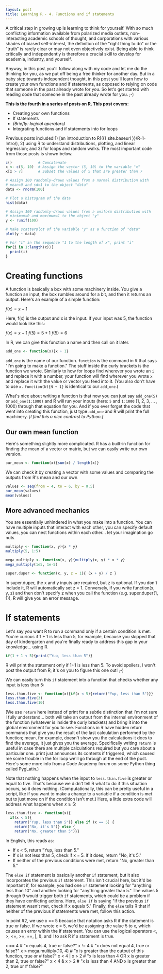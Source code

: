 ```yaml
---
layout: post
title: Learning R - 4. Functions and if statements
---
```

A critical step in growing up is learning to think for yourself. With so much conflicting information available from polarized media outlets, non-interacting academic schools of thought, and corporations with various shades of biased self-interest, the definition of the "right thing to do" or the "truth" is rarely clear or may not even objectively exist. Being able to think critically and independently is therefore a crucial skill to develop for academia, industry, and yourself.

Anyway, in this post you'll follow along with my code and let me do the thinking for you, as we put off being a free thinker for another day. But in a baby step towards independent thought, in this post you'll learn how to create your own functions and if statements, as opposed to relying on code that someone in the past already wrote for you. So let's get started with reading code that someone in the past already wrote for you. ;-)

**This is the fourth in a series of posts on R. This post covers:**
- Creating your own functions
- If statements
- *(Briefly: logical operators)*
- Integrating functions and if statements into for loops

Previous posts included 1) [an introduction to R]({{ site.baseurl }}/R-1-Intro/), 2) using R to understand distributions, plotting, and linear regression; and 3) for loops and random walks. The most important code from those posts is shown below.

```r
c()            # Concatenate
x <- c(5, 10)  # Assign the vector (5, 10) to the variable "x"
x[x > 7]       # Subset the values of x that are greater than 7

# Assign 100 randomly-drawn values from a normal distribution with
# mean=0 and sd=1 to the object "data"
data <- rnorm(100)   

# Plot a histogram of the data
hist(data)           

# Assign 100 randomly-drawn values from a uniform distribution with
# minimum=0 and maximum=1 to the object "y"
y <- runif(100)       

# Make scatterplot of the variable "y" as a function of "data"
plot(y ~ data)       

# For "i" in the sequence "1 to the length of x", print "i"
for(i in 1:length(x)){  
  print(i)                
}
```

# Creating functions
A function is basically a box with some machinery inside. You give a function an input, the box rumbles around for a bit, and then it returns an output. Here's an example of a simple function:

$f(x) = x + 1$

Here, f(x) is the output and x is the input. If your input was 5, the function would look like this:

$f(x) = x + 1$
$f(5) = 5 + 1$
$f(5) = 6$

In R, we can give this function a name and then call on it later.

```r
add_one <- function(x){x + 1}
```

`add_one` is the name of our function. `function` is the command in R that says "I'm going to make a function." The stuff inside the curly brackets is the function we wrote. Similarly to how for loops find wherever you wrote an `i` and replace it with a number, your function will find wherever you wrote `x` and replace it with the value or vector you feed into it. (You also don't have to use `x.` `function(N){N + 1}` is identical to our `add_one`.)

What's nice about writing a function is that now you can just say `add_one(5)` or `add_one(1:1000)` and R will run your inputs (here: `5` and `1:1000` (1, 2, 3, ... , 1000) through that equation for you. And if you ever forget the code that went into creating this function, just type `add_one` and R will print the full machinery. *[I find this a nice contrast to Python.]*

## Our own mean function
Here's something slightly more complicated. R has a built-in function for finding the mean of a vector or matrix, but we can easily write our own version.

```r
our_mean <- function(x){sum(x) / length(x)}
```

We can check it by creating a vector with some values and comparing the outputs from R's mean and our own.

```r
values <- seq(from = 4, to = 6, by = 0.5)
our_mean(values)
mean(values)    
```

## More advanced mechanics
You are essentially unhindered in what you make into a function. You can have multiple inputs that interact with each other, you can specify default values, you can nest functions within each other... let your imagination go nuts.

```r
multiply <- function(x, y){x * y}
multiply(5, 1:5)

mega_multiply <- function(x, y){multiply(x, y) * x * y}
mega_multiply(1e5, 1e-5)

super.duper <- function(x, y, z = 1){ (x + y) / z }  
```

In super.duper, the x and y inputs are required, but z is optional. If you don't include it, R will automatically set z = 1. Conversely, if you write function(x, y, z) and then don't specify z when you call the function (e.g. super.duper(1, 1)), R will give you an error message.

# If statements
Let's say you want R to run a command only if a certain condition is met. You're curious if 1 + 1 is less than 5, for example, because you skipped that day of kindergarten and you're finally ready to address this gap in your knowledge... using R.

```r
if(1 + 1 < 5){print("Yup, less than 5")}
```

R will print the statement only if 1+1 is less than 5. To avoid spoilers, I won't post the output from R; it's on you to figure this one out! ;-)

We can easily turn this `if` statement into a function that checks whether any input is less than 5:

```r
less.than.five <- function(x){if(x < 5){return("Yup, less than 5")}}
less.than.five(3)
less.than.five(10)
```

(We use `return` here instead of print for a subtle distinction that I'm not sure I fully understand... both will take an output from the internal environment of the function (whatever is inside the curly brackets) and bring it into the global environment for you to see. Functions in R have hidden return commands that give you the result of the last calculation performed by the function; mean, for example, doesn't show you the calculations it does to find the average, it just gives you the average. Specifically writing `return` is useful in case there are multiple calculations required but you care about a particular one. print just announces its contents if triggered, which caused me some trouble in the for loop we'll go through at the end of the post. Here's some more info from a Code Academy forum on some Python thing called PygLatin.)

Note that nothing happens when the input to `less.than.five` is greater or equal to five. That's because we didn't tell R what to do if this situation occurs, so it does nothing. (Computationally, this can be pretty useful in a script, like if you want to make a change to a variable if a condition is met but to just move on if the condition isn't met.) Here, a little extra code will address what happens when $x \geq 5$:

```r
less.than.five <- function(x){
  if(x < 5){
    return("Yup, less than 5")} else if (x == 5) {
    return("No, it's 5")} else {
    return("No, greater than 5")}}  
```

In English, this reads as:
 - If x < 5, return "Yup, less than 5."
 - If x is not less than 5, check if x = 5. If it does, return "No, it's 5."
 - If neither of the previous conditions were met, return "No, greater than 5."

The `else if` statement is basically another `if` statement, but it also incorporates the previous `if` statement. This isn't crucial here, but it'd be important if, for example, you had one `if` statement looking for "anything less than 10" and another looking for "anything greater than 5." The values 5 through 9 would trigger both `if` statements, which could be a problem if they have conflicting actions. Here, `else if` is saying "if the previous `if` statement wasn't met, check if x equals 5." Finally, the `else` tells R that if neither of the previous if statements were met, follow this action.

In point #2, we use x == 5  because that notation asks R if the statement is true or false. If we wrote x = 5, we'd be assigning the value 5 to x, which causes an error within the if statement. You can use the logical operators <, >, <=, >=, ==, |, &, and ! to ask R if a statement is true.

x == 4                                       # "x equals 4, true or false?"
     x != 4                                        # "x does not equal 4, true or false?"
     x > mega.multiply(10, 4)  # "x is greater than the output of this function, true or
                                                         # false?"
     x < 4 | x > 2                             # "x is less than 4 OR x is greater than 2, true or false?"
     x < 4 & x > 2                           # "x is less than 4 AND x is greater than 2, true or
                                                        # false?"    
